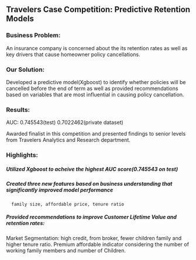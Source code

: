 
## Travelers Case Competition: Predictive Retention Models 

### Business Problem: 
An insurance company is concerned about the its retention rates as well as key drivers that cause homeowner policy cancellations.

### Our Solution: 
Developed a predictive model(Xgboost) to identify whether policies will be cancelled before the end of term as well as provided recommendations based on variables that are most influential in causing policy cancellation. 

### Results: 
AUC: 0.745543(test)     0.7022462(private dataset)

Awarded finalist in this competition and presented findings to senior levels from Travelers Analytics and Research department. 

### Highlights:
##### Utilized Xgboost to acheive the highest AUC score(0.745543 on test)
##### Created three new features based on business understanding that significantly improved model performance
      family size, affordable price, tenure ratio
##### Provided recommendations to improve Customer Lifetime Value and retention rates: 
Market Segmentation: high credit, from broker, fewer children family and higher tenure ratio.
Premium affordable indicator considering the number of working family members and number of Children. 
